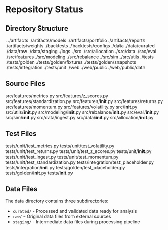 # Repository Status

## Directory Structure
.
./artifacts
./artifacts/models
./artifacts/portfolio
./artifacts/reports
./artifacts/weights
./backtests
./backtests/configs
./data
./data/curated
./data/raw
./data/staging
./logs
./src
./src/allocation
./src/data
./src/eval
./src/features
./src/modeling
./src/rebalance
./src/sim
./src/utils
./tests
./tests/golden
./tests/golden/fixtures
./tests/golden/snapshots
./tests/integration
./tests/unit
./web
./web/public
./web/public/data

## Source Files
src/features/metrics.py
src/features/z_scores.py
src/features/standardization.py
src/features/__init__.py
src/features/returns.py
src/features/momentum.py
src/features/volatility.py
src/__init__.py
src/utils/__init__.py
src/modeling/__init__.py
src/rebalance/__init__.py
src/eval/__init__.py
src/sim/__init__.py
src/data/ingest.py
src/data/__init__.py
src/allocation/__init__.py

## Test Files
tests/unit/test_metrics.py
tests/unit/test_volatility.py
tests/unit/test_returns.py
tests/unit/test_z_scores.py
tests/unit/__init__.py
tests/unit/test_ingest.py
tests/unit/test_momentum.py
tests/unit/test_standardization.py
tests/integration/test_placeholder.py
tests/integration/__init__.py
tests/golden/test_placeholder.py
tests/golden/__init__.py
tests/__init__.py

## Data Files
The data directory contains three subdirectories:
- `curated/` - Processed and validated data ready for analysis
- `raw/` - Original data files from external sources  
- `staging/` - Intermediate data files during processing pipeline
